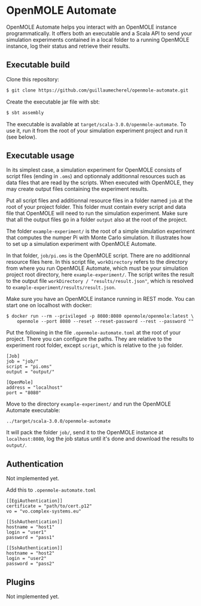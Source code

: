 # OpenMOLE Automate

OpenMOLE Automate helps you interact with an OpenMOLE instance programmatically.
It offers both an executable and a Scala API to send your simulation experiments
contained in a local folder to a running OpenMOLE instance, log their status and
retrieve their results.

## Executable build

Clone this repository:

```sh
$ git clone https://github.com/guillaumecherel/openmole-automate.git
```

Create the executable jar file with sbt:

```sh
$ sbt assembly
```

The executable is available at `target/scala-3.0.0/openmole-automate`. To use
it, run it from the root of your simulation experiment project and run it (see
below).




## Executable usage

In its simplest case, a simulation experiment for OpenMOLE consists of script
files (ending in `.oms`) and optionnaly additionnal resources such as data files
that are read by the scripts. When executed with OpenMOLE, they may create
output files containing the experiment results.

Put all script files and additionnal resource files in a folder named `job` at
the root of your project folder. This folder must contain every script and data
file that OpenMOLE will need to run the simulation experiment. Make sure that
all the output files go in a folder `output` also at the root of the project.

The folder `example-experiment/` is the root of a simple simulation experiment
that computes the numper Pi with Monte Carlo simulation. It illustrates how to
set up a simulation experiment with OpenMOLE Automate.

In that folder, `job/pi.oms` is the OpenMOLE script. There are no
additionnal resource files here. In this script file, `workDirectory` refers to
the directory from where you run OpenMOLE Automate, which must be your
simulation project root directory, here `example-experiment/`. The script
writes the result to the output file `workDirectory / "results/result.json"`,
which is resolved to `example-experiment/results/result.json`.

Make sure you have an OpenMOLE instance running in REST mode. You can start one
on localhost with docker:

```
$ docker run --rm --privileged -p 8080:8080 openmole/openmole:latest \
    openmole --port 8080 --reset --reset-password --rest --password ""
```

Put the following in the file `.openmole-automate.toml` at the root of your
project. There you can configure the paths. They are relative to the experiment
root folder, except `script`, which is relative to the `job` folder.

```
[Job]
job = "job/"
script = "pi.oms"
output = "output/"

[OpenMole]
address = "localhost"
port = "8080"
```

Move to the directory `example-experiment/` and run the OpenMOLE Automate 
executable:

```
../target/scala-3.0.0/openmole-automate
```

It will pack the folder `job/`, send it to the OpenMOLE instance at
`localhost:8080`, log the job status until it's done and download the results
to `output/`.




## Authentication

Not implemented yet.

Add this to `.openmole-automate.toml`

```
[[EgiAuthentication]]
certificate = "path/to/cert.p12"
vo = "vo.complex-systems.eu"

[[SshAuthentication]]
hostname = "host1"
login = "user1"
password = "pass1"

[[SshAuthentication]]
hostname = "host2"
login = "user2"
password = "pass2"
```



## Plugins

Not implemented yet.
